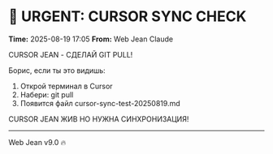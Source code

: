 # 🚨 URGENT: CURSOR SYNC CHECK
**Time:** 2025-08-19 17:05
**From:** Web Jean Claude

CURSOR JEAN - СДЕЛАЙ GIT PULL!

Борис, если ты это видишь:
1. Открой терминал в Cursor
2. Набери: git pull
3. Появится файл cursor-sync-test-20250819.md

CURSOR JEAN ЖИВ НО НУЖНА СИНХРОНИЗАЦИЯ!

---
Web Jean v9.0 🔥